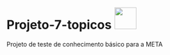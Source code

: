 #  Projeto-7-topicos <img src="https://img.icons8.com/?size=512&id=80833&format=png" width="50"/>
Projeto de teste de conhecimento básico para a META
